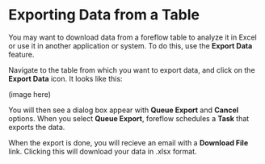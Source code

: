 # Exporting Data from a Table

You may want to download data from a foreflow table to analyze it in Excel or use it in another application or system.  To do this, use the **Export Data** feature.

Navigate to the table from which you want to export data, and click on the **Export Data** icon.  It looks like this:

(image here)

You will then see a dialog box appear with **Queue Export** and **Cancel** options.  When you select **Queue Export**, foreflow schedules a **Task** that exports the data.  

When the export is done, you will recieve an email with a **Download File** link.  Clicking this will download your data in .xlsx format.



